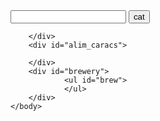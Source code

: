 <!DOCTYPE html>
<html>
    <head>
        <meta charset="utf-8">
        <title>scrapBeer</title>
        <script src="../../../FrameWorks/jquery/jquery-3.4.1.min.js"></script>
        <style src="../../../FrameWorks/jquery.ui/jquery-ui-1.12.1.custom/jquery-ui.css"></style>
        <script src="../../../FrameWorks/jquery.ui/jquery-ui-1.12.1.custom/jquery-ui.js"></script>
        <script src="scrap_ingr.js"></script>
        <style>
        .ui-helper-hidden-accessible,.cont_my_liste{
            display:none;
        }
        </style>
    </head>
    <body>
        <div class="response">
            <input type="text" name="search" id="research">
            <input type="button" value="cat" onClick="checkCat()">

        </div>
        <div id="alim_caracs">
            
        </div>
        <div id="brewery"> 
                <ul id="brew">
                </ul>
        </div>
    </body>
</html>
